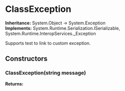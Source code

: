 # ClassException

**Inheritance:** System.Object → System.Exception  
**Implements:** System.Runtime.Serialization.ISerializable, System.Runtime.InteropServices._Exception  
  
Supports test to link to custom exception.

## Constructors

###  ClassException(string message)

**Returns:**  

